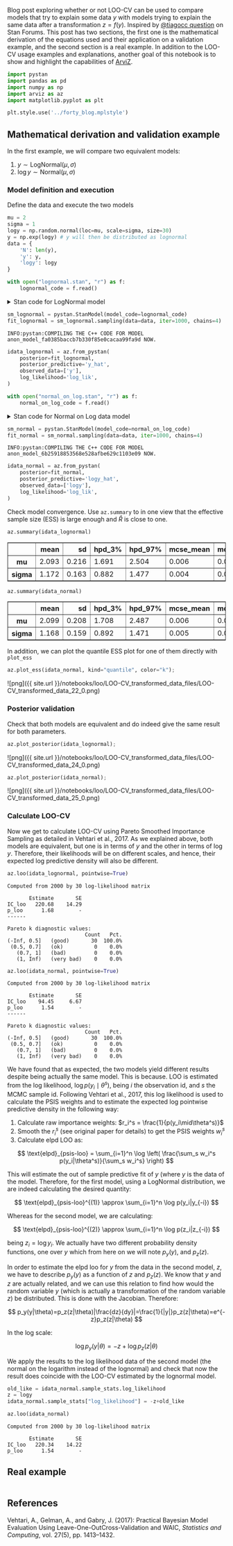 
Blog post exploring whether or not LOO-CV can be used to compare models that try to explain some data $y$ with models trying to explain the same data after a transformation $z=f(y)$. Inspired by [@tiagocc question](https://discourse.mc-stan.org/t/very-simple-loo-question/9258) on Stan Forums. This post has two sections, the first one is the mathematical derivation of the equations used and their application on a validation example, and the second section is a real example. In addition to the LOO-CV usage examples and explanations, another goal of this notebook is to show and highlight the capabilities of [ArviZ](https://arviz-devs.github.io/arviz/).


```python
import pystan
import pandas as pd
import numpy as np
import arviz as az
import matplotlib.pyplot as plt
```


```python
plt.style.use('../forty_blog.mplstyle')
```

## Mathematical derivation and validation example
In the first example, we will compare two equivalent models:

1. $y \sim \text{LogNormal}(\mu, \sigma)$
2. $\log y \sim \text{Normal}(\mu, \sigma)$

### Model definition and execution
Define the data and execute the two models


```python
mu = 2
sigma = 1
logy = np.random.normal(loc=mu, scale=sigma, size=30)
y = np.exp(logy) # y will then be distributed as lognormal
data = {
    'N': len(y),
    'y': y,
    'logy': logy
}
```


```python
with open("lognormal.stan", "r") as f:
    lognormal_code = f.read()
```

<details>
<summary markdown='span'>Stan code for LogNormal model
</summary>


```python
print(lognormal_code)
```

    data {
      int<lower=0> N;
      vector[N] y;
    }

    parameters {
      real mu;
      real<lower=0> sigma;
    }

    model {
        y ~ lognormal(mu, sigma);
    }

    generated quantities {
        vector[N] log_lik;
        vector[N] y_hat;

        for (i in 1:N) {
            log_lik[i] = lognormal_lpdf(y[i] | mu, sigma);
            y_hat[i] = lognormal_rng(mu, sigma);
        }
    }



</details>


```python
sm_lognormal = pystan.StanModel(model_code=lognormal_code)
fit_lognormal = sm_lognormal.sampling(data=data, iter=1000, chains=4)
```

    INFO:pystan:COMPILING THE C++ CODE FOR MODEL anon_model_fa0385baccb7b330f85e0cacaa99fa9d NOW.



```python
idata_lognormal = az.from_pystan(
    posterior=fit_lognormal,
    posterior_predictive='y_hat',
    observed_data=['y'],
    log_likelihood='log_lik',
)
```


```python
with open("normal_on_log.stan", "r") as f:
    normal_on_log_code = f.read()
```

<details>
<summary markdown='span'>Stan code for Normal on Log data model
</summary>


```python
print(normal_on_log_code)
```

    data {
      int<lower=0> N;
      vector[N] logy;
    }

    parameters {
      real mu;
      real<lower=0> sigma;
    }

    model {
        logy ~ normal(mu, sigma);
    }

    generated quantities {
        vector[N] log_lik;
        vector[N] logy_hat;

        for (i in 1:N) {
            log_lik[i] = normal_lpdf(logy[i] | mu, sigma);
            logy_hat[i] = normal_rng(mu, sigma);
        }
    }



</details>


```python
sm_normal = pystan.StanModel(model_code=normal_on_log_code)
fit_normal = sm_normal.sampling(data=data, iter=1000, chains=4)
```

    INFO:pystan:COMPILING THE C++ CODE FOR MODEL anon_model_6b25918853568e528afbe629c1103e09 NOW.



```python
idata_normal = az.from_pystan(
    posterior=fit_normal,
    posterior_predictive='logy_hat',
    observed_data=['logy'],
    log_likelihood='log_lik',
)
```

Check model convergence. Use `az.summary` to in one view that the effective sample size (ESS) is large enough and $\hat{R}$ is close to one.


```python
az.summary(idata_lognormal)
```




<div>
<style scoped>
    .dataframe tbody tr th:only-of-type {
        vertical-align: middle;
    }

    .dataframe tbody tr th {
        vertical-align: top;
    }

    .dataframe thead th {
        text-align: right;
    }
</style>
<table border="1" class="dataframe">
  <thead>
    <tr style="text-align: right;">
      <th></th>
      <th>mean</th>
      <th>sd</th>
      <th>hpd_3%</th>
      <th>hpd_97%</th>
      <th>mcse_mean</th>
      <th>mcse_sd</th>
      <th>ess_mean</th>
      <th>ess_sd</th>
      <th>ess_bulk</th>
      <th>ess_tail</th>
      <th>r_hat</th>
    </tr>
  </thead>
  <tbody>
    <tr>
      <th>mu</th>
      <td>2.093</td>
      <td>0.216</td>
      <td>1.691</td>
      <td>2.504</td>
      <td>0.006</td>
      <td>0.004</td>
      <td>1219.0</td>
      <td>1213.0</td>
      <td>1227.0</td>
      <td>1255.0</td>
      <td>1.0</td>
    </tr>
    <tr>
      <th>sigma</th>
      <td>1.172</td>
      <td>0.163</td>
      <td>0.882</td>
      <td>1.477</td>
      <td>0.004</td>
      <td>0.003</td>
      <td>1485.0</td>
      <td>1407.0</td>
      <td>1588.0</td>
      <td>1121.0</td>
      <td>1.0</td>
    </tr>
  </tbody>
</table>
</div>




```python
az.summary(idata_normal)
```




<div>
<style scoped>
    .dataframe tbody tr th:only-of-type {
        vertical-align: middle;
    }

    .dataframe tbody tr th {
        vertical-align: top;
    }

    .dataframe thead th {
        text-align: right;
    }
</style>
<table border="1" class="dataframe">
  <thead>
    <tr style="text-align: right;">
      <th></th>
      <th>mean</th>
      <th>sd</th>
      <th>hpd_3%</th>
      <th>hpd_97%</th>
      <th>mcse_mean</th>
      <th>mcse_sd</th>
      <th>ess_mean</th>
      <th>ess_sd</th>
      <th>ess_bulk</th>
      <th>ess_tail</th>
      <th>r_hat</th>
    </tr>
  </thead>
  <tbody>
    <tr>
      <th>mu</th>
      <td>2.099</td>
      <td>0.208</td>
      <td>1.708</td>
      <td>2.487</td>
      <td>0.006</td>
      <td>0.004</td>
      <td>1405.0</td>
      <td>1405.0</td>
      <td>1431.0</td>
      <td>1267.0</td>
      <td>1.0</td>
    </tr>
    <tr>
      <th>sigma</th>
      <td>1.168</td>
      <td>0.159</td>
      <td>0.892</td>
      <td>1.471</td>
      <td>0.005</td>
      <td>0.003</td>
      <td>1135.0</td>
      <td>1107.0</td>
      <td>1208.0</td>
      <td>1129.0</td>
      <td>1.0</td>
    </tr>
  </tbody>
</table>
</div>



In addition, we can plot the quantile ESS plot for one of them directly with `plot_ess`


```python
az.plot_ess(idata_normal, kind="quantile", color="k");
```


![png]({{ site.url }}/notebooks/loo/LOO-CV_transformed_data_files/LOO-CV_transformed_data_22_0.png)


### Posterior validation
Check that both models are equivalent and do indeed give the same result for both parameters.


```python
az.plot_posterior(idata_lognormal);
```


![png]({{ site.url }}/notebooks/loo/LOO-CV_transformed_data_files/LOO-CV_transformed_data_24_0.png)



```python
az.plot_posterior(idata_normal);
```


![png]({{ site.url }}/notebooks/loo/LOO-CV_transformed_data_files/LOO-CV_transformed_data_25_0.png)


### Calculate LOO-CV
Now we get to calculate LOO-CV using Pareto Smoothed Importance Sampling as detailed in Vehtari et al., 2017. As we explained above, both models are equivalent, but one is in terms of $y$ and the other in terms of $\log y$. Therefore, their likelihoods will be on different scales, and hence, their expected log predictive density will also be different.


```python
az.loo(idata_lognormal, pointwise=True)
```




    Computed from 2000 by 30 log-likelihood matrix

           Estimate       SE
    IC_loo   220.68    14.29
    p_loo      1.68        -
    ------

    Pareto k diagnostic values:
                             Count   Pct.
    (-Inf, 0.5]   (good)       30  100.0%
     (0.5, 0.7]   (ok)          0    0.0%
       (0.7, 1]   (bad)         0    0.0%
       (1, Inf)   (very bad)    0    0.0%




```python
az.loo(idata_normal, pointwise=True)
```




    Computed from 2000 by 30 log-likelihood matrix

           Estimate       SE
    IC_loo    94.45     6.67
    p_loo      1.54        -
    ------

    Pareto k diagnostic values:
                             Count   Pct.
    (-Inf, 0.5]   (good)       30  100.0%
     (0.5, 0.7]   (ok)          0    0.0%
       (0.7, 1]   (bad)         0    0.0%
       (1, Inf)   (very bad)    0    0.0%



We have found that as expected, the two models yield different results despite being actually the same model. This is because. LOO is estimated from the log likelihood, $\log p(y_i\mid\theta^s)$, being $i$ the observation id, and $s$ the MCMC sample id. Following Vehtari et al., 2017, this log likelihood is used to calculate the PSIS weights and to estimate the expected log pointwise predictive density in the following way:

1. Calculate raw importance weights: $r_i^s = \frac{1}{p(y_i\mid\theta^s)}$
2. Smooth the $r_i^s$ (see original paper for details) to get the PSIS weights $w_i^s$
3. Calculate elpd LOO as:

$$ \text{elpd}_{psis-loo} = \sum_{i=1}^n \log \left( \frac{\sum_s w_i^s p(y_i|\theta^s)}{\sum_s w_i^s} \right) $$

This will estimate the out of sample predictive fit of $y$ (where $y$ is the data of the model. Therefore, for the first model, using a LogNormal distribution, we are indeed calculating the desired quantity:

$$ \text{elpd}_{psis-loo}^{(1)} \approx \sum_{i=1}^n \log p(y_i|y_{-i}) $$

Whereas for the second model, we are calculating:

$$ \text{elpd}_{psis-loo}^{(2)} \approx \sum_{i=1}^n \log p(z_i|z_{-i}) $$

being $z_i = \log y_i$. We actually have two different probability density functions, one over $y$ which from here on we will note $p_y(y)$, and $p_z(z)$.

In order to estimate the elpd loo for $y$ from the data in the second model, $z$, we have to describe $p_y(y)$ as a function of $z$ and $p_z(z)$. We know that $y$ and $z$ are actually related, and we can use this relation to find how would the random variable $y$ (which is actually a transformation of the random variable $z$) be distributed. This is done with the Jacobian. Therefore:

$$
p_y(y|\theta)=p_z(z|\theta)|\frac{dz}{dy}|=\frac{1}{|y|}p_z(z|\theta)=e^{-z}p_z(z|\theta)
$$

In the log scale:

$$
\log p_y(y|\theta)=-z + \log p_z(z|\theta)
$$

We apply the results to the log likelihood data of the second model (the normal on the logarithm instead of the lognormal) and check that now the result does coincide with the LOO-CV estimated by the lognormal model.


```python
old_like = idata_normal.sample_stats.log_likelihood
z = logy
idata_normal.sample_stats["log_likelihood"] = -z+old_like
```


```python
az.loo(idata_normal)
```




    Computed from 2000 by 30 log-likelihood matrix

           Estimate       SE
    IC_loo   220.34    14.22
    p_loo      1.54        -



## Real example


```python

```

## References
Vehtari, A., Gelman, A., and Gabry, J. (2017):  Practical Bayesian Model Evaluation Using Leave-One-OutCross-Validation and WAIC, _Statistics and Computing_, vol. 27(5), pp. 1413–1432.
